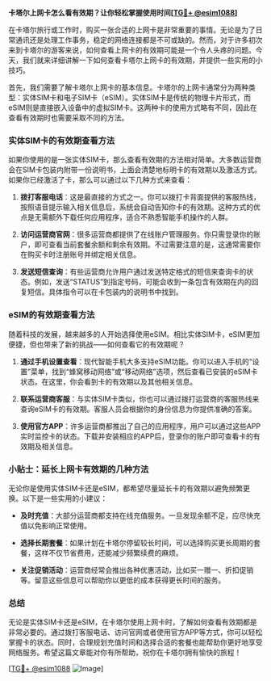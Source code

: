 **卡塔尔上网卡怎么看有效期？让你轻松掌握使用时间[[TG💪+ @esim1088](https://t.me/s/esim1088)]**

在卡塔尔旅行或工作时，购买一张合适的上网卡是非常重要的事情。无论是为了日常通讯还是处理工作事务，稳定的网络连接都是不可或缺的。然而，对于许多初次来到卡塔尔的游客来说，如何查看上网卡的有效期可能是一个令人头疼的问题。今天，我们就来详细讲解一下如何查看卡塔尔上网卡的有效期，并提供一些实用的小技巧。

首先，我们需要了解卡塔尔上网卡的基本信息。卡塔尔的上网卡通常分为两种类型：实体SIM卡和电子SIM卡（eSIM）。实体SIM卡是传统的物理卡片形式，而eSIM则是直接嵌入设备中的虚拟SIM卡。这两种卡的使用方式略有不同，因此在查看有效期时也需要采取不同的方法。

### 实体SIM卡的有效期查看方法

如果你使用的是一张实体SIM卡，那么查看有效期的方法相对简单。大多数运营商会在SIM卡包装内附带一份说明书，上面会清楚地标明卡的有效期以及激活方式。如果你已经激活了卡，那么可以通过以下几种方式来查看：

1. **拨打客服电话**：这是最直接的方式之一。你可以拨打卡背面提供的客服热线，按照语音提示输入相关信息后，系统会自动告知你卡的有效期。这种方式的优点是无需额外下载任何应用程序，适合不熟悉智能手机操作的人群。

2. **访问运营商官网**：很多运营商都提供了在线账户管理服务。你只需登录你的账户，即可查看当前套餐余额和剩余有效期。不过需要注意的是，这通常需要你在购买卡时注册账号并绑定相关信息。

3. **发送短信查询**：有些运营商允许用户通过发送特定格式的短信来查询卡的状态。例如，发送“STATUS”到指定号码，可能会收到一条包含有效期在内的回复短信。具体指令可以在卡包装内的说明书中找到。

### eSIM的有效期查看方法

随着科技的发展，越来越多的人开始选择使用eSIM。相比实体SIM卡，eSIM更加便捷，但也带来了新的挑战——如何查看它的有效期呢？

1. **通过手机设置查看**：现代智能手机大多支持eSIM功能。你可以进入手机的“设置”菜单，找到“蜂窝移动网络”或“移动网络”选项，然后查看已安装的eSIM卡状态。在这里，你会看到卡的有效期以及其他相关信息。

2. **联系运营商客服**：与实体SIM卡类似，你也可以通过拨打运营商的客服热线来查询eSIM卡的有效期。客服人员会根据你的身份信息为你提供准确的答案。

3. **使用官方APP**：许多运营商都推出了自己的应用程序，用户可以通过这些APP实时监控卡的状态。下载并安装相应的APP后，登录你的账户即可查看卡的有效期及相关信息。

### 小贴士：延长上网卡有效期的几种方法

无论你是使用实体SIM卡还是eSIM，都希望尽量延长卡的有效期以避免频繁更换。以下是一些实用的小建议：

- **及时充值**：大部分运营商都支持在线充值服务。一旦发现余额不足，应尽快充值以免影响正常使用。
  
- **选择长期套餐**：如果计划在卡塔尔停留较长时间，可以选择购买更长周期的套餐，这样不仅节省费用，还能减少频繁续费的麻烦。

- **关注促销活动**：运营商经常会推出各种优惠活动，比如买一赠一、折扣促销等。留意这些信息可以帮助你以更低的成本获得更长时间的服务。

### 总结

无论是实体SIM卡还是eSIM，在卡塔尔使用上网卡时，了解如何查看有效期都是非常必要的。通过拨打客服电话、访问官网或者使用官方APP等方式，你可以轻松掌握卡的状态。同时，合理规划充值时间和选择合适的套餐也能帮助你更好地享受网络服务。希望这篇文章能对你有所帮助，祝你在卡塔尔拥有愉快的旅程！

[[TG💪+ @esim1088](https://t.me/s/esim1088) ![Image](https://i.postimg.cc/4NQfJmqS/Snipaste-2025-05-13-00-14-12.png)]